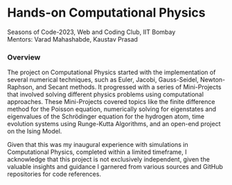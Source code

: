 # Hands-on Computational Physics
Seasons of Code-2023, Web and Coding Club, IIT Bombay <br>
Mentors: Varad Mahashabde, Kaustav Prasad

### Overview
The project on Computational Physics started with the implementation of several numerical techniques, such as Euler, Jacobi, Gauss-Seidel, Newton-Raphson, and Secant methods. It progressed with a series of Mini-Projects that involved solving different physics problems using computational approaches. These Mini-Projects covered topics like the finite difference method for the Poisson equation, numerically solving for eigenstates and eigenvalues of the Schrödinger equation for the hydrogen atom, time evolution systems using Runge-Kutta Algorithms, and an open-end project on the Ising Model.


Given that this was my inaugural experience with simulations in Computational Physics, completed within a limited timeframe, I acknowledge that this project is not exclusively independent, given the valuable insights and guidance I garnered from various sources and GitHub repositories for code references.

